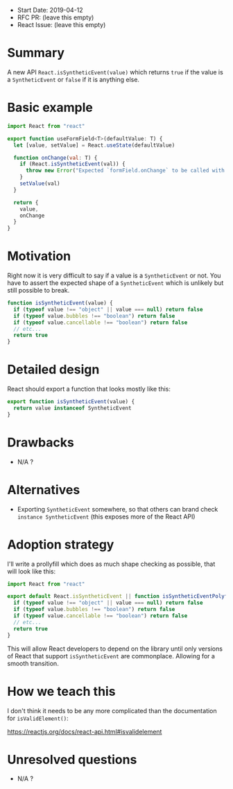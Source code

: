 - Start Date: 2019-04-12
- RFC PR: (leave this empty)
- React Issue: (leave this empty)

# Summary

A new API `React.isSyntheticEvent(value)` which returns `true` if the value is a `SyntheticEvent` or `false` if it is anything else. 

# Basic example

```js
import React from "react"

export function useFormField<T>(defaultValue: T) {
  let [value, setValue] = React.useState(defaultValue)

  function onChange(val: T) {
    if (React.isSyntheticEvent(val)) {
      throw new Error("Expected `formField.onChange` to be called with a value for the form field, not an event")
    }
    setValue(val)
  }

  return {
    value,
    onChange
  }
}
```

# Motivation

Right now it is very difficult to say if a value is a `SyntheticEvent` or not. You have to assert the expected shape of a `SyntheticEvent` which is unlikely but still possible to break.

```js
function isSyntheticEvent(value) {
  if (typeof value !== "object" || value === null) return false
  if (typeof value.bubbles !== "boolean") return false
  if (typeof value.cancellable !== "boolean") return false
  // etc...
  return true
}
```

# Detailed design

React should export a function that looks mostly like this:

```js
export function isSyntheticEvent(value) {
  return value instanceof SyntheticEvent
}
```

# Drawbacks

- N/A ?

# Alternatives

- Exporting `SyntheticEvent` somewhere, so that others can brand check `instance SyntheticEvent` (this exposes more of the React API)

# Adoption strategy

I'll write a prollyfill which does as much shape checking as possible, that will look like this:

```js
import React from "react"

export default React.isSyntheticEvent || function isSyntheticEventPolyfill(value) {
  if (typeof value !== "object" || value === null) return false
  if (typeof value.bubbles !== "boolean") return false
  if (typeof value.cancellable !== "boolean") return false
  // etc...
  return true
}
```

This will allow React developers to depend on the library until only versions of React that support `isSyntheticEvent` are commonplace. Allowing for a smooth transition.

# How we teach this

I don't think it needs to be any more complicated than the documentation for `isValidElement()`:

https://reactjs.org/docs/react-api.html#isvalidelement

# Unresolved questions

- N/A ?
